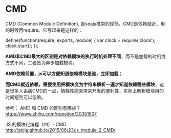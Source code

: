 # CMD

CMD (Common Module Definition), 是seajs推崇的规范，CMD是依赖就近，用的时候再require。它写起来是这样的：

define(function(require, exports, module) {
   var clock = require('clock');
   clock.start();
});

**AMD和CMD最大的区别是对依赖模块的执行时机处理不同**，而不是加载的时机或方式不同，二者皆为异步加载模块。

**AMD依赖前置，js可以方便知道依赖模块是谁，立即加载**；

**而CMD就近依赖，需要使用把模块变为字符串解析一遍才知道依赖哪些模块**，这是很多人诟病CMD的一点，牺牲性能来带来开发的便利性，实际上解析模块用的时间短到可以忽略。

参考：
AMD 和 CMD 的区别有哪些？
https://www.zhihu.com/question/20351507

JS 的模块化编程（四）- CMD
http://anjia.github.io/2015/06/23/js_module_2_CMD/


